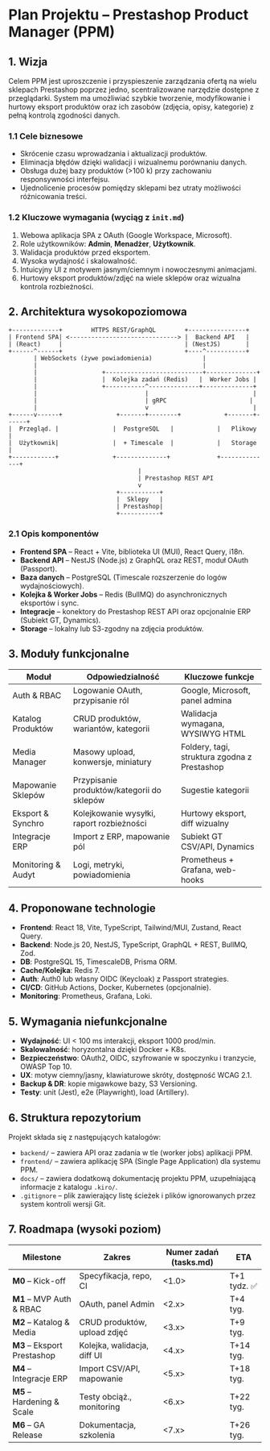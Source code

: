 # Plan Projektu – Prestashop Product Manager (PPM)

## 1. Wizja  
Celem PPM jest uproszczenie i przyspieszenie zarządzania ofertą na wielu sklepach Prestashop poprzez jedno, scentralizowane narzędzie dostępne z przeglądarki. System ma umożliwiać szybkie tworzenie, modyfikowanie i hurtowy eksport produktów oraz ich zasobów (zdjęcia, opisy, kategorie) z pełną kontrolą zgodności danych.

### 1.1 Cele biznesowe  
- Skrócenie czasu wprowadzania i aktualizacji produktów.  
- Eliminacja błędów dzięki walidacji i wizualnemu porównaniu danych.  
- Obsługa dużej bazy produktów (>100 k) przy zachowaniu responsywności interfejsu.  
- Ujednolicenie procesów pomiędzy sklepami bez utraty możliwości różnicowania treści.

### 1.2 Kluczowe wymagania (wyciąg z `init.md`)  
1. Webowa aplikacja SPA z OAuth (Google Workspace, Microsoft).  
2. Role użytkowników: **Admin**, **Menadżer**, **Użytkownik**.  
3. Walidacja produktów przed eksportem.  
4. Wysoka wydajność i skalowalność.  
5. Intuicyjny UI z motywem jasnym/ciemnym i nowoczesnymi animacjami.  
6. Hurtowy eksport produktów/zdjęć na wiele sklepów oraz wizualna kontrola rozbieżności.

## 2. Architektura wysokopoziomowa

```text
+-------------+        HTTPS REST/GraphQL        +----------------+
| Frontend SPA| <------------------------------> |  Backend API   |
| (React)     |                                  | (NestJS)       |
+------^------+                                  +----^-----------+
       | WebSockets (żywe powiadomienia)              |
       |                                              |
       |                  +---------------------------+--------------+
       |                  |  Kolejka zadań (Redis)   |  Worker Jobs |
       |                  +-----------^--------------+--------------+
       |                              |                             |
       |                              | gRPC                       |
       |                              v                             |
+------v------+               +-------+--------+            +-------+------+
|  Przegląd. |               |  PostgreSQL   |            |   Plikowy     |
|  Użytkownik|               |  + Timescale  |            |   Storage     |
+------------+               +--------------+             +--------------+
                                    |
                                    | Prestashop REST API
                                    v
                              +-----------+
                              |  Sklepy   |
                              | Prestashop|
                              +-----------+
```

### 2.1 Opis komponentów  
- **Frontend SPA** – React + Vite, biblioteka UI (MUI), React Query, i18n.  
- **Backend API** – NestJS (Node.js) z GraphQL oraz REST, moduł OAuth (Passport).  
- **Baza danych** – PostgreSQL (Timescale rozszerzenie do logów wydajnościowych).  
- **Kolejka & Worker Jobs** – Redis (BullMQ) do asynchronicznych eksportów i sync.  
- **Integracje** – konektory do Prestashop REST API oraz opcjonalnie ERP (Subiekt GT, Dynamics).  
- **Storage** – lokalny lub S3-zgodny na zdjęcia produktów.  

## 3. Moduły funkcjonalne  
| Moduł | Odpowiedzialność | Kluczowe funkcje |
|-------|------------------|------------------|
| Auth & RBAC | Logowanie OAuth, przypisanie ról | Google, Microsoft, panel admina |
| Katalog Produktów | CRUD produktów, wariantów, kategorii | Walidacja wymagana, WYSIWYG HTML |
| Media Manager | Masowy upload, konwersje, miniatury | Foldery, tagi, struktura zgodna z Prestashop |
| Mapowanie Sklepów | Przypisanie produktów/kategorii do sklepów | Sugestie kategorii |
| Eksport & Synchro | Kolejkowanie wysyłki, raport rozbieżności | Hurtowy eksport, diff wizualny |
| Integracje ERP | Import z ERP, mapowanie pól | Subiekt GT CSV/API, Dynamics |
| Monitoring & Audyt | Logi, metryki, powiadomienia | Prometheus + Grafana, web-hooks |

## 4. Proponowane technologie  
- **Frontend**: React 18, Vite, TypeScript, Tailwind/MUI, Zustand, React Query.  
- **Backend**: Node.js 20, NestJS, TypeScript, GraphQL + REST, BullMQ, Zod.  
- **DB**: PostgreSQL 15, TimescaleDB, Prisma ORM.  
- **Cache/Kolejka**: Redis 7.  
- **Auth**: Auth0 lub własny OIDC (Keycloak) z Passport strategies.  
- **CI/CD**: GitHub Actions, Docker, Kubernetes (opcjonalnie).  
- **Monitoring**: Prometheus, Grafana, Loki.  

## 5. Wymagania niefunkcjonalne  
- **Wydajność**:  UI < 100 ms interakcji, eksport 1000 prod/min.  
- **Skalowalność**:  horyzontalna dzięki Docker + K8s.  
- **Bezpieczeństwo**:  OAuth2, OIDC, szyfrowanie w spoczynku i tranzycie, OWASP Top 10.  
- **UX**:  motyw ciemny/jasny, klawiaturowe skróty, dostępność WCAG 2.1.  
- **Backup & DR**:  kopie migawkowe bazy, S3 Versioning.  
- **Testy**:  unit (Jest), e2e (Playwright), load (Artillery).

## 6. Struktura repozytorium

Projekt składa się z następujących katalogów:

- `backend/` – zawiera API oraz zadania w tle (worker jobs) aplikacji PPM.
- `frontend/` – zawiera aplikację SPA (Single Page Application) dla systemu PPM.
- `docs/` – zawiera dodatkową dokumentację projektu PPM, uzupełniającą informacje z katalogu `.kiro/`.
- `.gitignore` – plik zawierający listę ścieżek i plików ignorowanych przez system kontroli wersji Git.

## 7. Roadmapa (wysoki poziom)

| Milestone | Zakres | Numer zadań (tasks.md) | ETA |
|-----------|--------|------------------------|-----|
| **M0** – Kick-off | Specyfikacja, repo, CI | \<1.0> | T+1 tydz. ✅ |
| **M1** – MVP Auth & RBAC | OAuth, panel Admin | \<2.x> | T+4 tyg. |
| **M2** – Katalog & Media | CRUD produktów, upload zdjęć | \<3.x> | T+9 tyg. |
| **M3** – Eksport Prestashop | Kolejka, walidacja, diff UI | \<4.x> | T+14 tyg. |
| **M4** – Integracje ERP | Import CSV/API, mapowanie | \<5.x> | T+18 tyg. |
| **M5** – Hardening & Scale | Testy obciąż., monitoring | \<6.x> | T+22 tyg. |
| **M6** – GA Release | Dokumentacja, szkolenia | \<7.x> | T+26 tyg. |
